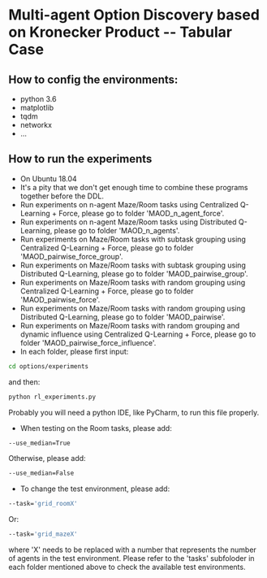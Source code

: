 # Multi-agent Option Discovery based on Kronecker Product -- Tabular Case

## How to config the environments:
- python 3.6
- matplotlib
- tqdm
- networkx
- ...

## How to run the experiments
- On Ubuntu 18.04
- It's a pity that we don't get enough time to combine these programs together before the DDL.
- Run experiments on n-agent Maze/Room tasks using Centralized Q-Learning + Force, please go to folder 'MAOD_n_agent_force'.
- Run experiments on n-agent Maze/Room tasks using Distributed Q-Learning, please go to folder 'MAOD_n_agents'.
- Run experiments on Maze/Room tasks with subtask grouping using Centralized Q-Learning + Force, please go to folder 'MAOD_pairwise_force_group'.
- Run experiments on Maze/Room tasks with subtask grouping using Distributed Q-Learning, please go to folder 'MAOD_pairwise_group'.
- Run experiments on Maze/Room tasks with random grouping using Centralized Q-Learning + Force, please go to folder 'MAOD_pairwise_force'.
- Run experiments on Maze/Room tasks with random grouping using Distributed Q-Learning, please go to folder 'MAOD_pairwise'.
- Run experiments on Maze/Room tasks with random grouping and dynamic influence using Centralized Q-Learning + Force, please go to folder 'MAOD_pairwise_force_influence'.
- In each folder, please first input:
```bash
cd options/experiments
```
and then:
```bash
python rl_experiments.py
```
Probably you will need a python IDE, like PyCharm, to run this file properly.

- When testing on the Room tasks, please add:
```bash
--use_median=True
```
Otherwise, please add:
```bash
--use_median=False
```
- To change the test environment, please add:
```bash
--task='grid_roomX'
```
Or:
```bash
--task='grid_mazeX'
```
where 'X' needs to be replaced with a number that represents the number of agents in the test environment. Please refer to the 'tasks' subfoloder in each folder mentioned above to check the available test environments.
